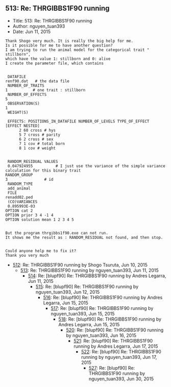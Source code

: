 ## 513: Re: THRGIBBS1F90 running

- Title: 513: Re: THRGIBBS1F90 running
- Author: nguyen_tuan393
- Date: Jun 11, 2015
```
Thank Shogo very much. It is really the big help for me.
Is it possible for me to have another question?
I am trying to run the animal model for the categorical trait " stillborn", 
which have the value 1: stillborn and 0: alive
I create the parameter file, which contains


 DATAFILE
renf90.dat	 # the data file	      
 NUMBER_OF_TRAITS
1		    # one trait : stillborn
 NUMBER_OF_EFFECTS
5
 OBSERVATION(S)
1
 WEIGHT(S)
  
 EFFECTS: POSITIONS_IN_DATAFILE NUMBER_OF_LEVELS TYPE_OF_EFFECT  [EFFECT NESTED]
      2 60 cross # hys
      5 7 cross # parity
      6 2 cross # sex
      7 1 cov # total born
      8 1 cov # weight 


 RANDOM_RESIDUAL VALUES
 0.047924955	      # I just use the variance of the simple variance calculation for this binary trait
RANDOM_GROUP
3			     # id
 RANDOM_TYPE
 add_animal
 FILE
renadd02.ped
 (CO)VARIANCES
 0.895993E-03
OPTION cat 2
OPTION prior 3 4 -1 4
OPTION solution mean 1 2 3 4 5


But the program thrgibbs1f90.exe can not run.
It shows me the result as : RANDOM_RESIDUAL not found, and then stop.


Could anyone help me to fix it?
Thank you very much
```

- [512](0512.md): Re: THRGIBBS1F90 running by Shogo Tsuruta, Jun 10, 2015
    - [513](0513.md): Re: THRGIBBS1F90 running by nguyen_tuan393, Jun 11, 2015
        - [514](0514.md): Re: [blupf90] Re: THRGIBBS1F90 running by Andres Legarra, Jun 11, 2015
            - [515](0515.md): Re: [blupf90] Re: THRGIBBS1F90 running by nguyen_tuan393, Jun 12, 2015
                - [516](0516.md): Re: [blupf90] Re: THRGIBBS1F90 running by Andres Legarra, Jun 15, 2015
                    - [517](0517.md): Re: [blupf90] Re: THRGIBBS1F90 running by nguyen_tuan393, Jun 15, 2015
                        - [518](0518.md): Re: [blupf90] Re: THRGIBBS1F90 running by Andres Legarra, Jun 15, 2015
                            - [520](0520.md): Re: [blupf90] Re: THRGIBBS1F90 running by nguyen_tuan393, Jun 16, 2015
                                - [521](0521.md): Re: [blupf90] Re: THRGIBBS1F90 running by Andres Legarra, Jun 17, 2015
                                    - [522](0522.md): Re: [blupf90] Re: THRGIBBS1F90 running by nguyen_tuan393, Jun 17, 2015
                                        - [527](0527.md): Re: [blupf90] Re: THRGIBBS1F90 running by nguyen_tuan393, Jun 30, 2015
